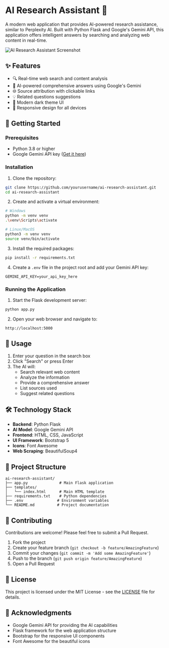 # AI Research Assistant 🧠

A modern web application that provides AI-powered research assistance, similar to Perplexity AI. Built with Python Flask and Google's Gemini API, this application offers intelligent answers by searching and analyzing web content in real-time.

![AI Research Assistant Screenshot](screenshot.png)

## ✨ Features

- 🔍 Real-time web search and content analysis
- 🤖 AI-powered comprehensive answers using Google's Gemini
- 🌐 Source attribution with clickable links
- 💡 Related questions suggestions
- 🎨 Modern dark theme UI
- 📱 Responsive design for all devices

## 🚀 Getting Started

### Prerequisites

- Python 3.8 or higher
- Google Gemini API key ([Get it here](https://makersuite.google.com/app/apikey))

### Installation

1. Clone the repository:
```bash
git clone https://github.com/yourusername/ai-research-assistant.git
cd ai-research-assistant
```

2. Create and activate a virtual environment:
```bash
# Windows
python -m venv venv
.\venv\Scripts\activate

# Linux/MacOS
python3 -m venv venv
source venv/bin/activate
```

3. Install the required packages:
```bash
pip install -r requirements.txt
```

4. Create a `.env` file in the project root and add your Gemini API key:
```
GEMINI_API_KEY=your_api_key_here
```

### Running the Application

1. Start the Flask development server:
```bash
python app.py
```

2. Open your web browser and navigate to:
```
http://localhost:5000
```

## 🔧 Usage

1. Enter your question in the search box
2. Click "Search" or press Enter
3. The AI will:
   - Search relevant web content
   - Analyze the information
   - Provide a comprehensive answer
   - List sources used
   - Suggest related questions

## 🛠️ Technology Stack

- **Backend**: Python Flask
- **AI Model**: Google Gemini API
- **Frontend**: HTML, CSS, JavaScript
- **UI Framework**: Bootstrap 5
- **Icons**: Font Awesome
- **Web Scraping**: BeautifulSoup4

## 📝 Project Structure

```
ai-research-assistant/
├── app.py              # Main Flask application
├── templates/
│   └── index.html      # Main HTML template
├── requirements.txt    # Python dependencies
├── .env               # Environment variables
└── README.md          # Project documentation
```

## 🤝 Contributing

Contributions are welcome! Please feel free to submit a Pull Request.

1. Fork the project
2. Create your feature branch (`git checkout -b feature/AmazingFeature`)
3. Commit your changes (`git commit -m 'Add some AmazingFeature'`)
4. Push to the branch (`git push origin feature/AmazingFeature`)
5. Open a Pull Request

## 📄 License

This project is licensed under the MIT License - see the [LICENSE](LICENSE) file for details.

## 🙏 Acknowledgments

- Google Gemini API for providing the AI capabilities
- Flask framework for the web application structure
- Bootstrap for the responsive UI components
- Font Awesome for the beautiful icons
